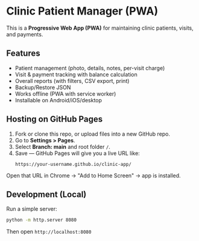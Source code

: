 # Clinic Patient Manager (PWA)

This is a **Progressive Web App (PWA)** for maintaining clinic patients, visits, and payments.

## Features
- Patient management (photo, details, notes, per-visit charge)
- Visit & payment tracking with balance calculation
- Overall reports (with filters, CSV export, print)
- Backup/Restore JSON
- Works offline (PWA with service worker)
- Installable on Android/iOS/desktop

## Hosting on GitHub Pages
1. Fork or clone this repo, or upload files into a new GitHub repo.
2. Go to **Settings > Pages**.
3. Select **Branch: main** and root folder `/`.
4. Save — GitHub Pages will give you a live URL like:
   ```
   https://your-username.github.io/clinic-app/
   ```

Open that URL in Chrome → "Add to Home Screen" → app is installed.

## Development (Local)
Run a simple server:
```bash
python -m http.server 8080
```
Then open `http://localhost:8080`
